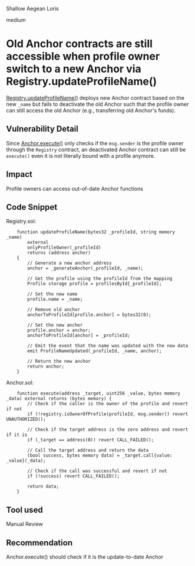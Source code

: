 Shallow Aegean Loris

medium

# Old Anchor contracts are still accessible when profile owner switch to a new Anchor via Registry.updateProfileName()
[Registry.updateProfileName()](https://github.com/sherlock-audit/2023-09-Gitcoin/blob/main/allo-v2/contracts/core/Registry.sol#L177) deploys new Anchor contract based on the new `_name` but fails to deactivate the old Anchor such that the profile owner can still access the old Anchor (e.g., transferring old Anchor's funds).

## Vulnerability Detail
Since [Anchor.execute()](https://github.com/sherlock-audit/2023-09-Gitcoin/blob/main/allo-v2/contracts/core/Anchor.sol#L72) only checks if the `msg.sender` is the profile owner through the `Registry` contract, an deactivated Anchor contract can still be `execute()` even it is not literally bound with a profile anymore.

## Impact
Profile owners can access out-of-date Anchor functions

## Code Snippet
Registry.sol:
```solidity
    function updateProfileName(bytes32 _profileId, string memory _name)
        external
        onlyProfileOwner(_profileId)
        returns (address anchor)
    {
        // Generate a new anchor address
        anchor = _generateAnchor(_profileId, _name);

        // Get the profile using the profileId from the mapping
        Profile storage profile = profilesById[_profileId];

        // Set the new name
        profile.name = _name;

        // Remove old anchor
        anchorToProfileId[profile.anchor] = bytes32(0);

        // Set the new anchor
        profile.anchor = anchor;
        anchorToProfileId[anchor] = _profileId;

        // Emit the event that the name was updated with the new data
        emit ProfileNameUpdated(_profileId, _name, anchor);

        // Return the new anchor
        return anchor;
    }
```
Anchor.sol:
```solidity
    function execute(address _target, uint256 _value, bytes memory _data) external returns (bytes memory) {
        // Check if the caller is the owner of the profile and revert if not
        if (!registry.isOwnerOfProfile(profileId, msg.sender)) revert UNAUTHORIZED();

        // Check if the target address is the zero address and revert if it is
        if (_target == address(0)) revert CALL_FAILED();

        // Call the target address and return the data
        (bool success, bytes memory data) = _target.call{value: _value}(_data);

        // Check if the call was successful and revert if not
        if (!success) revert CALL_FAILED();

        return data;
    }
```

## Tool used

Manual Review

## Recommendation
Anchor.execute() should check if it is the update-to-date Anchor